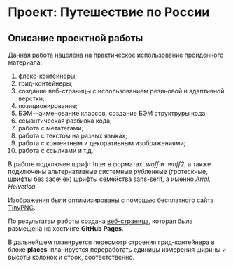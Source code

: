 # Проект: Путешествие по России

## Описание проектной работы
Данная работа нацелена на практическое использование пройденного материала:
1. флекс-контейнеры;
2. грид-контейнеры;
3. создание веб-страницы с использованием резиновой и адаптивной верстки;
4. позиционирование;
5. БЭМ-наименование классов, создание БЭМ структруры кода;
6. семантическая разбивка кода;
7. работа с метатегами;
8. работа с текстом на разных языках;
9. работа с контентным и декоративным изображениями;
10. работа с ссылками и т.д.

В работе подключен шрифт Inter в форматах *.woff* и .*woff2*, а также подключены 
альтернативные системные рубленные (гротескные, шрифты без засечек) шрифты семейства sans-serif,
а именно *Arial, Helvetica*.

Изображения были оптимизированы с помощью бесплатного [сайта TinyPNG](https://tinypng.com/).

По результатам работы создана [веб-страница](https://minindmitriy.github.io/russian-travel/), которая была размещена на хостинге **GitHub Pages**.

В дальнейшем планируется пересмотр строения грид-контейнера в блоке **places**: планируется 
переработать единицы измерения ширины и высоты колонок и строк, соответственно. 